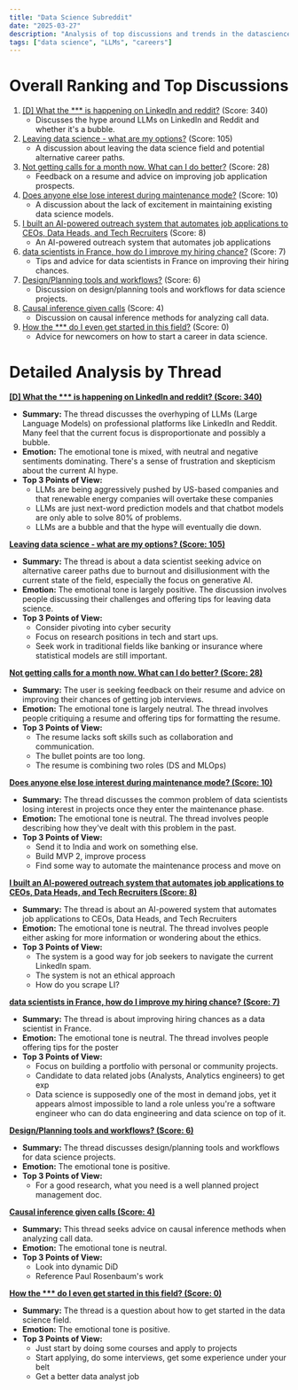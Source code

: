 ```yaml
---
title: "Data Science Subreddit"
date: "2025-03-27"
description: "Analysis of top discussions and trends in the datascience subreddit"
tags: ["data science", "LLMs", "careers"]
---
```


# Overall Ranking and Top Discussions
1. [[D] What the *** is happening on LinkedIn and reddit?](https://www.reddit.com/r/datascience/comments/1jks145/what_the_fuck_is_happening_on_linkedin_and_reddit/) (Score: 340)
    * Discusses the hype around LLMs on LinkedIn and Reddit and whether it's a bubble.
2. [Leaving data science - what are my options?](https://www.reddit.com/r/datascience/comments/1jl1ldy/leaving_data_science_what_are_my_options/) (Score: 105)
    * A discussion about leaving the data science field and potential alternative career paths.
3. [Not getting calls for a month now. What can I do better?](https://i.redd.it/rd09tft549re1.jpeg) (Score: 28)
    *  Feedback on a resume and advice on improving job application prospects.
4. [Does anyone else lose interest during maintenance mode?](https://www.reddit.com/r/datascience/comments/1jl6tt4/does_anyone_else_lose_interest_during_maintenance/) (Score: 10)
    * A discussion about the lack of excitement in maintaining existing data science models.
5. [I built an AI-powered outreach system that automates job applications to CEOs, Data Heads, and Tech Recruiters](https://www.reddit.com/r/datascience/comments/1jkzb3c/i_built_an_aipowered_outreach_system_that/) (Score: 8)
    *  An AI-powered outreach system that automates job applications
6. [data scientists in France, how do I improve my hiring chance?](https://www.reddit.com/r/datascience/comments/1jkmgo7/data_scientists_in_france_how_do_i_improve_my/) (Score: 7)
    *  Tips and advice for data scientists in France on improving their hiring chances.
7. [Design/Planning tools and workflows?](https://www.reddit.com/r/datascience/comments/1jkvbkv/designplanning_tools_and_workflows/) (Score: 6)
    * Discussion on design/planning tools and workflows for data science projects.
8. [Causal inference given calls](https://www.reddit.com/r/datascience/comments/1jl5tjk/causal_inference_given_calls/) (Score: 4)
    *  Discussion on causal inference methods for analyzing call data.
9. [How the *** do I even get started in this field?](https://www.reddit.com/r/datascience/comments/1jl7q5h/how_the_fuck_do_i_even_get_started_in_this_field/) (Score: 0)
    *  Advice for newcomers on how to start a career in data science.

# Detailed Analysis by Thread
**[[D] What the *** is happening on LinkedIn and reddit? (Score: 340)](https://www.reddit.com/r/datascience/comments/1jks145/what_the_fuck_is_happening_on_linkedin_and_reddit/)**
*  **Summary:** The thread discusses the overhyping of LLMs (Large Language Models) on professional platforms like LinkedIn and Reddit. Many feel that the current focus is disproportionate and possibly a bubble.
*  **Emotion:** The emotional tone is mixed, with neutral and negative sentiments dominating. There's a sense of frustration and skepticism about the current AI hype.
*  **Top 3 Points of View:**
    * LLMs are being aggressively pushed by US-based companies and that renewable energy companies will overtake these companies
    * LLMs are just next-word prediction models and that chatbot models are only able to solve 80% of problems.
    * LLMs are a bubble and that the hype will eventually die down.

**[Leaving data science - what are my options? (Score: 105)](https://www.reddit.com/r/datascience/comments/1jl1ldy/leaving_data_science_what_are_my_options/)**
*  **Summary:**  The thread is about a data scientist seeking advice on alternative career paths due to burnout and disillusionment with the current state of the field, especially the focus on generative AI.
*  **Emotion:** The emotional tone is largely positive. The discussion involves people discussing their challenges and offering tips for leaving data science.
*  **Top 3 Points of View:**
    * Consider pivoting into cyber security
    * Focus on research positions in tech and start ups.
    * Seek work in traditional fields like banking or insurance where statistical models are still important.

**[Not getting calls for a month now. What can I do better? (Score: 28)](https://i.redd.it/rd09tft549re1.jpeg)**
*  **Summary:**  The user is seeking feedback on their resume and advice on improving their chances of getting job interviews.
*  **Emotion:** The emotional tone is largely neutral. The thread involves people critiquing a resume and offering tips for formatting the resume.
*  **Top 3 Points of View:**
    * The resume lacks soft skills such as collaboration and communication.
    * The bullet points are too long.
    * The resume is combining two roles (DS and MLOps)

**[Does anyone else lose interest during maintenance mode? (Score: 10)](https://www.reddit.com/r/datascience/comments/1jl6tt4/does_anyone_else_lose_interest_during_maintenance/)**
*  **Summary:** The thread discusses the common problem of data scientists losing interest in projects once they enter the maintenance phase.
*  **Emotion:** The emotional tone is neutral. The thread involves people describing how they've dealt with this problem in the past.
*  **Top 3 Points of View:**
    * Send it to India and work on something else.
    * Build MVP 2, improve process
    * Find some way to automate the maintenance process and move on

**[I built an AI-powered outreach system that automates job applications to CEOs, Data Heads, and Tech Recruiters (Score: 8)](https://www.reddit.com/r/datascience/comments/1jkzb3c/i_built_an_aipowered_outreach_system_that/)**
*  **Summary:** The thread is about an AI-powered system that automates job applications to CEOs, Data Heads, and Tech Recruiters
*  **Emotion:** The emotional tone is neutral. The thread involves people either asking for more information or wondering about the ethics.
*  **Top 3 Points of View:**
    * The system is a good way for job seekers to navigate the current LinkedIn spam.
    * The system is not an ethical approach
    * How do you scrape LI?

**[data scientists in France, how do I improve my hiring chance? (Score: 7)](https://www.reddit.com/r/datascience/comments/1jkmgo7/data_scientists_in_france_how_do_i_improve_my/)**
*  **Summary:** The thread is about improving hiring chances as a data scientist in France.
*  **Emotion:** The emotional tone is neutral. The thread involves people offering tips for the poster
*  **Top 3 Points of View:**
    * Focus on building a portfolio with personal or community projects.
    * Candidate to data related jobs (Analysts, Analytics engineers) to get exp
    * Data science is supposedly one of the most in demand jobs, yet it appears almost impossible to land a role unless you're a software engineer who can do data engineering and data science on top of it.

**[Design/Planning tools and workflows? (Score: 6)](https://www.reddit.com/r/datascience/comments/1jkvbkv/designplanning_tools_and_workflows/)**
*  **Summary:** The thread discusses design/planning tools and workflows for data science projects.
*  **Emotion:** The emotional tone is positive.
*  **Top 3 Points of View:**
    * For a good research, what you need is a well planned project management doc.

**[Causal inference given calls (Score: 4)](https://www.reddit.com/r/datascience/comments/1jl5tjk/causal_inference_given_calls/)**
*  **Summary:**  This thread seeks advice on causal inference methods when analyzing call data.
*  **Emotion:** The emotional tone is neutral.
*  **Top 3 Points of View:**
    * Look into dynamic DiD
    * Reference Paul Rosenbaum's work

**[How the *** do I even get started in this field? (Score: 0)](https://www.reddit.com/r/datascience/comments/1jl7q5h/how_the_fuck_do_i_even_get_started_in_this_field/)**
*  **Summary:** The thread is a question about how to get started in the data science field.
*  **Emotion:** The emotional tone is positive.
*  **Top 3 Points of View:**
    * Just start by doing some courses and apply to projects
    * Start applying, do some interviews, get some experience under your belt
    * Get a better data analyst job
